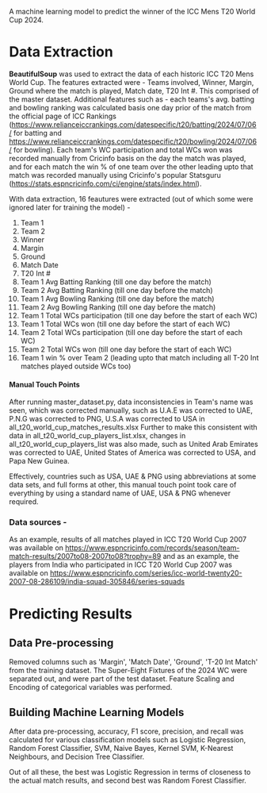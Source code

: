A machine learning model to predict the winner of the ICC Mens T20 World Cup 2024.

# Data Extraction
**BeautifulSoup** was used to extract the data of each historic ICC T20 Mens World Cup. The features extracted were - Teams involved, Winner, Margin, Ground where the match is played, Match date, T20 Int #.
This comprised of the master dataset. Additional features such as - each teams's avg. batting and bowling ranking was calculated basis one day prior of the match from the official page of ICC Rankings (https://www.relianceiccrankings.com/datespecific/t20/batting/2024/07/06/ for batting and https://www.relianceiccrankings.com/datespecific/t20/bowling/2024/07/06/ for bowling). Each team's WC participation and total WCs won was recorded manually from Cricinfo basis on the day the match was played, and for each match the win % of one team over the other leading upto that match was recorded manually
using Cricinfo's popular Statsguru (https://stats.espncricinfo.com/ci/engine/stats/index.html).

With data extraction, 16 feautures were extracted (out of which some were ignored later for training the model) - 

1. Team 1
2. Team 2
3. Winner
4. Margin
5. Ground
6. Match Date
7. T20 Int #
8. Team 1 Avg Batting Ranking (till one day before the match)
9. Team 2 Avg Batting Ranking (till one day before the match)
10. Team 1 Avg Bowling Ranking (till one day before the match)
11. Team 2 Avg Bowling Ranking (till one day before the match)
12. Team 1 Total WCs participation (till one day before the start of each WC)
13. Team 1 Total WCs won (till one day before the start of each WC)
14. Team 2 Total WCs participation (till one day before the start of each WC)
15. Team 2 Total WCs won (till one day before the start of each WC)
16. Team 1 win % over Team 2 (leading upto that match including all T-20 Int matches played outside WCs too)

#### Manual Touch Points

After running master_dataset.py, data inconsistencies in Team's name was seen, which was corrected manually, such as U.A.E was corrected to UAE, P.N.G was corrected to PNG, U.S.A was corrected to USA
in all_t20_world_cup_matches_results.xlsx
Further to make this consistent with data in all_t20_world_cup_players_list.xlsx, changes in all_t20_world_cup_players_list was also made, such as United Arab Emirates was corrected to UAE, United States of America was corrected to USA, and Papa New Guinea.

Effectively, countries such as USA, UAE & PNG using abbreviations at some data sets, and full forms at other, this manual touch point took care of everything by using a standard name of UAE, USA & PNG whenever required. 

### Data sources -
As an example, results of all matches played in ICC T20 World Cup 2007 was available on https://www.espncricinfo.com/records/season/team-match-results/2007to08-2007to08?trophy=89
and as an example, the players from India who participated in ICC T20 World Cup 2007 was available on  https://www.espncricinfo.com/series/icc-world-twenty20-2007-08-286109/india-squad-305846/series-squads

# Predicting Results

## Data Pre-processing
Removed columns such as 'Margin', 'Match Date', 'Ground', 'T-20 Int Match' from the training dataset. The Super-Eight Fixtures of the 2024 WC were separated out, and were part of the test dataset. Feature Scaling and Encoding of categorical variables was performed.

## Building Machine Learning Models
After data pre-processing, accuracy, F1 score, precision, and recall was calculated for various classification models such as Logistic Regression, Random Forest Classifier, SVM, Naive Bayes, Kernel SVM, K-Nearest Neighbours, and Decision Tree Classifier. 

Out of all these, the best was Logistic Regression in terms of closeness to the actual match results, and second best was Random Forest Classifier.
